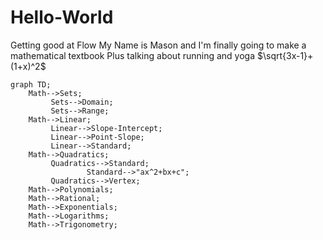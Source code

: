 # Hello-World
Getting good at Flow
My Name is Mason and I'm finally going to make a mathematical textbook
Plus talking about running and yoga
 $\sqrt{3x-1}+(1+x)^2$
```mermaid
graph TD;
    Math-->Sets;
         Sets-->Domain;
         Sets-->Range;
    Math-->Linear;
         Linear-->Slope-Intercept;
         Linear-->Point-Slope;
         Linear-->Standard;
    Math-->Quadratics;
         Quadratics-->Standard;
                 Standard-->"ax^2+bx+c";
         Quadratics-->Vertex;
    Math-->Polynomials;
    Math-->Rational;
    Math-->Exponentials;
    Math-->Logarithms;
    Math-->Trigonometry;
```

